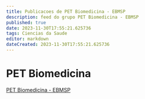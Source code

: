 ```yaml
---
title: Publicacoes de PET Biomedicina - EBMSP
description: feed do grupo PET Biomedicina - EBMSP
published: true
date: 2023-11-30T17:55:21.625736
tags: Ciencias da Saude
editor: markdown
dateCreated: 2023-11-30T17:55:21.625736
---
```


# PET Biomedicina
[PET Biomedicina - EBMSP](/grupo/41PETBiomedicinaEBMSP.md)